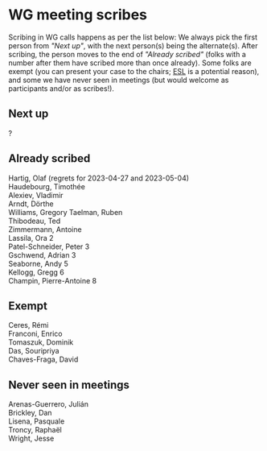 # WG meeting scribes

Scribing in WG calls happens as per the list below: We always pick the first person from *"Next up"*, with the next person(s) being the alternate(s). After scribing, the person moves to the end of *"Already scribed"* (folks with a number after them have scribed more than once already). Some folks are exempt (you can present your case to the chairs; [ESL](https://en.wikipedia.org/wiki/English_as_a_second_or_foreign_language) is a potential reason), and some we have never seen in meetings (but would welcome as participants and/or as scribes!).

## Next up
?  

## Already scribed
Hartig, Olaf (regrets for 2023-04-27 and 2023-05-04)  
Haudebourg, Timothée  
Alexiev, Vladimir  
Arndt, Dörthe  
Williams, Gregory 
Taelman, Ruben  
Thibodeau, Ted  
Zimmermann, Antoine  
Lassila, Ora 2  
Patel-Schneider, Peter 3  
Gschwend, Adrian 3  
Seaborne, Andy 5  
Kellogg, Gregg 6  
Champin, Pierre-Antoine 8  

## Exempt
Ceres, Rémi  
Franconi, Enrico  
Tomaszuk, Dominik  
Das, Souripriya  
Chaves-Fraga, David  

## Never seen in meetings
Arenas-Guerrero, Julián  
Brickley, Dan  
Lisena, Pasquale  
Troncy, Raphaël  
Wright, Jesse  
